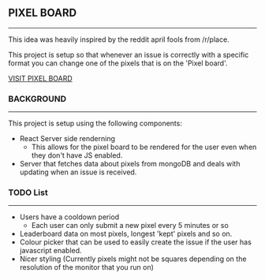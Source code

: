 ## PIXEL BOARD
---
This idea was heavily inspired by the reddit april fools from /r/place.

This project is setup so that whenever an issue is correctly with a specific format you can change one of the pixels that is on the 'Pixel board'.

[VISIT PIXEL BOARD](https://pixelboard.netlify.app/)

### BACKGROUND
---
This project is setup using the following components:
- React Server side renderning
    - This allows for the pixel board to be rendered for the user even when they don't have JS enabled.
- Server that fetches data about pixels from mongoDB and deals with updating when an issue is received.

### TODO List
---
- Users have a cooldown period
    - Each user can only submit a new pixel every 5 minutes or so
- Leaderboard data on most pixels, longest 'kept' pixels and so on.
- Colour picker that can be used to easily create the issue if the user has javascript enabled.
- Nicer styling (Currently pixels might not be squares depending on the resolution of the monitor that you run on)